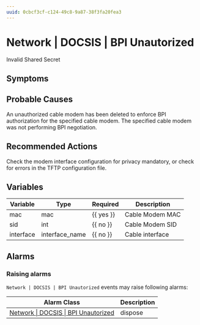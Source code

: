 ```yaml
---
uuid: 0cbcf3cf-c124-49c8-9a87-38f3fa20fea3
---
```

# Network | DOCSIS | BPI Unautorized

Invalid Shared Secret

## Symptoms

## Probable Causes

An unauthorized cable modem has been deleted to enforce BPI authorization for the specified cable modem. The specified cable modem was not performing BPI negotiation.

## Recommended Actions

Check the modem interface configuration for privacy mandatory, or check for errors in the TFTP configuration file.

## Variables

Variable | Type | Required | Description
--- | --- | --- | ---
mac | mac | {{ yes }} | Cable Modem MAC
sid | int | {{ no }} | Cable Modem SID
interface | interface_name | {{ no }} | Cable interface

## Alarms

### Raising alarms

`Network | DOCSIS | BPI Unautorized` events may raise following alarms:

Alarm Class | Description
--- | ---
[Network \| DOCSIS \| BPI Unautorized](../../../alarm-classes/network/docsis/bpi-unautorized.md) | dispose
